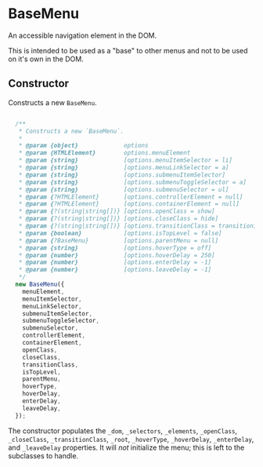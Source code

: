# BaseMenu

An accessible navigation element in the DOM.

This is intended to be used as a "base" to other menus and not to be used on
it's own in the DOM.

## Constructor

Constructs a new `BaseMenu`.

```js

  /**
   * Constructs a new `BaseMenu`.
   *
   * @param {object}             options                                   - The options for generating the menu.
   * @param {HTMLElement}        options.menuElement                       - The menu element in the DOM.
   * @param {string}             [options.menuItemSelector = li]           - The query selector string for menu items.
   * @param {string}             [options.menuLinkSelector = a]            - The query selector string for menu links.
   * @param {string}             [options.submenuItemSelector]             - The query selector string for menu items containing submenus.
   * @param {string}             [options.submenuToggleSelector = a]       - The query selector string for submenu toggle buttons/links.
   * @param {string}             [options.submenuSelector = ul]            - The query selector string for submenus.
   * @param {?HTMLElement}       [options.controllerElement = null]        - The element controlling the menu in the DOM.
   * @param {?HTMLElement}       [options.containerElement = null]         - The element containing the menu in the DOM.
   * @param {?(string|string[])} [options.openClass = show]                - The class to apply when a menu is "open".
   * @param {?(string|string[])} [options.closeClass = hide]               - The class to apply when a menu is "closed".
   * @param {?(string|string[])} [options.transitionClass = transitioning] - The class to apply when a menu is transitioning between "open" and "closed" states.
   * @param {boolean}            [options.isTopLevel = false]              - A flag to mark the root menu.
   * @param {?BaseMenu}          [options.parentMenu = null]               - The parent menu to this menu.
   * @param {string}             [options.hoverType = off]                 - The type of hoverability a menu has.
   * @param {number}             [options.hoverDelay = 250]                - The delay for opening and closing menus if the menu is hoverable (in miliseconds).
   * @param {number}             [options.enterDelay = -1]                 - The delay for opening menus if the menu is hoverable (in miliseconds).
   * @param {number}             [options.leaveDelay = -1]                 - The delay for closing menus if the menu is hoverable (in miliseconds).
   */
  new BaseMenu({
    menuElement,
    menuItemSelector,
    menuLinkSelector,
    submenuItemSelector,
    submenuToggleSelector,
    submenuSelector,
    controllerElement,
    containerElement,
    openClass,
    closeClass,
    transitionClass,
    isTopLevel,
    parentMenu,
    hoverType,
    hoverDelay,
    enterDelay,
    leaveDelay,
  });
```

The constructor populates the `_dom`, `_selectors`, `_elements`, `_openClass`, `_closeClass`, `_transitionClass`, `_root`, `_hoverType`, `_hoverDelay`, `_enterDelay`, and `_leaveDelay` properties. It will _not_ initialize the menu; this is left to the subclasses to handle.
